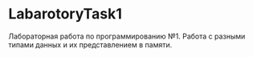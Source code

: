 # LabarotoryTask1
Лабораторная работа по программированию №1. Работа с разными типами данных и их представлением в памяти.

